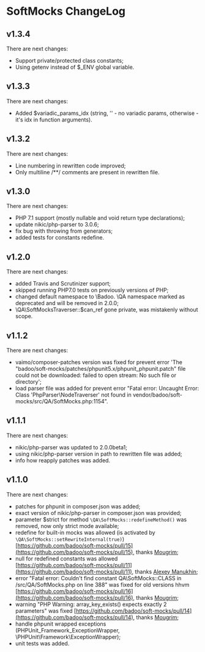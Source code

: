 # SoftMocks ChangeLog

## v1.3.4

There are next changes:

- Support private/protected class constants;
- Using getenv instead of $_ENV global variable.

## v1.3.3

There are next changes:

- Added $variadic_params_idx (string, '' - no variadic params, otherwise - it's idx in function arguments).

## v1.3.2

There are next changes:

- Line numbering in rewritten code improved;
- Only multiline /**/ comments are present in rewritten file.

## v1.3.0

There are next changes:

- PHP 7.1 support (mostly nullable and void return type declarations);
- update nikic/php-parser to 3.0.6;
- fix bug with throwing from generators;
- added tests for constants redefine.

## v1.2.0

There are next changes:

- added Travis and Scrutinizer support;
- skipped running PHP7.0 tests on previously versions of PHP;
- changed default namespace to \Badoo. \QA namespace marked as deprecated and will be removed in 2.0.0;
- \QA\SoftMocksTraverser::$can_ref gone private, was mistakenly without scope.

## v1.1.2

There are next changes:

- vaimo/composer-patches version was fixed for prevent error 'The "badoo/soft-mocks/patches/phpunit5.x/phpunit_phpunit.patch" file could not be downloaded: failed to open stream: No such file or directory';
- load parser file was added for prevent error "Fatal error: Uncaught Error: Class 'PhpParser\NodeTraverser' not found in vendor/badoo/soft-mocks/src/QA/SoftMocks.php:1154".

## v1.1.1

There are next changes:

- nikic/php-parser was updated to 2.0.0beta1;
- using nikic/php-parser version in path to rewritten file was added;
- info how reapply patches was added.

## v1.1.0

There are next changes:

- patches for phpunit in composer.json was added;
- exact version of nikic/php-parser in composer.json was provided;
- parameter $strict for method `\QA\SoftMocks::redefineMethod()` was removed, now only strict mode available;
- redefine for built-in mocks was allowed (is activated by `\QA\SoftMocks::setRewriteInternal(true)`) [https://github.com/badoo/soft-mocks/pull/15](https://github.com/badoo/soft-mocks/pull/15), thanks [Mougrim](https://github.com/mougrim);
- null for redefined constants was allowed [https://github.com/badoo/soft-mocks/pull/11](https://github.com/badoo/soft-mocks/pull/11), thanks [Alexey Manukhin](https://github.com/axxapy);
- error "Fatal error: Couldn't find constant QA\SoftMocks::CLASS in /src/QA/SoftMocks.php on line 388" was fixed for old versions hhvm [https://github.com/badoo/soft-mocks/pull/16](https://github.com/badoo/soft-mocks/pull/16), thanks [Mougrim](https://github.com/mougrim);
- warning "PHP Warning:  array_key_exists() expects exactly 2 parameters" was fixed [https://github.com/badoo/soft-mocks/pull/14](https://github.com/badoo/soft-mocks/pull/14), thanks [Mougrim](https://github.com/mougrim);
- handle phpunit wrapped exceptions (PHPUnit_Framework_ExceptionWrapper, \PHPUnit\Framework\ExceptionWrapper);
- unit tests was added.
